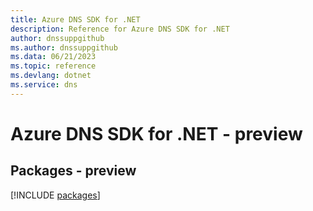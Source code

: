 ```yaml
---
title: Azure DNS SDK for .NET
description: Reference for Azure DNS SDK for .NET
author: dnssuppgithub
ms.author: dnssuppgithub
ms.data: 06/21/2023
ms.topic: reference
ms.devlang: dotnet
ms.service: dns
---
```

# Azure DNS SDK for .NET - preview
## Packages - preview
[!INCLUDE [packages](dns-index.md)]